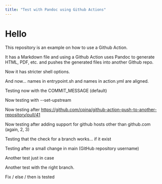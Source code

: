 ```yaml
---
title: "Test with Pandoc using Github Actions"
---
```


# Hello
This repository is an example on how to use a Github Action.

It has a Markdown file and using a Github Action uses Pandoc to generate HTML, PDF, etc. and pushes the generated files into another Github repo.

Now it has stricter shell options.

And now... names in entrypoint.sh and names in action.yml are aligned.

Testing now with the COMMIT_MESSAGE (default)

Now testing with --set-upstream

Now testing after https://github.com/cpina/github-action-push-to-another-repository/pull/41

Now testing after adding support for github hosts other than github.com (again, 2, 3)

Testing that the check for a branch works... if it exist

Testing after a small change in main (GitHub repository username)

Another test just in case

Another test with the right branch.

Fix / else / then is tested
